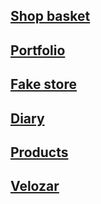 ## [Shop basket](https://sl101.github.io/TelRan-shopbasket)

## [Portfolio](https://sl101.github.io/TelRan-portfolio)

## [Fake store](https://sl101.github.io/TelRan-fake-store)

## [Diary](https://sl101.github.io/TelRan-diary)

## [Products](https://sl101.github.io/TelRan-products)

## [Velozar](https://sl101.github.io/TelRan-velozar)
